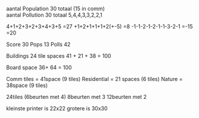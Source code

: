 aantal Population 	30 totaal (15 in comm)		
aantal Pollution	30 totaal
5,4,4,3,3,2,2,1

4+1+2+3+2+3+4+3+5 	=27
+1+2+1+1+1+2(+-5) 	=8
-1-1-2-1-2-1-1-3-2-1 	=-15
			=20

Score 	30
Pops	13
Polls	42

Buildings 24 
tile spaces 41 + 21 + 38 = 100

Board space 36+ 64 = 100

Comm tiles = 41space (9 tiles)
Residential = 21 spaces (6 tiles)
Nature = 38space (9 tiles)

24tiles (6beurten met 4)
8beurten met 3
12beurten met 2

kleinste printer is 22x22
grotere is 30x30
